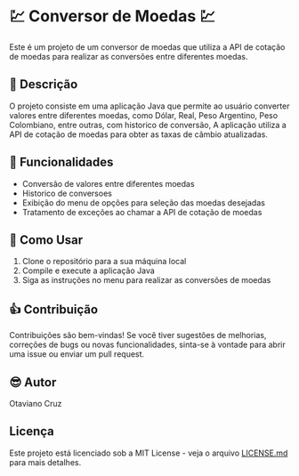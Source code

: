 <h1>💹 Conversor de Moedas 💹</h1>

Este é um projeto de um conversor de moedas que utiliza a API de cotação de moedas para realizar as conversões entre diferentes moedas.

## 📖 Descrição

O projeto consiste em uma aplicação Java que permite ao usuário converter valores entre diferentes moedas, como Dólar, Real, Peso Argentino, Peso Colombiano, entre outras, com historico de conversão, A aplicação utiliza a API de cotação de moedas para obter as taxas de câmbio atualizadas.

## 🚩 Funcionalidades

- Conversão de valores entre diferentes moedas
- Historico de conversoes
- Exibição do menu de opções para seleção das moedas desejadas
- Tratamento de exceções ao chamar a API de cotação de moedas

## 🤔 Como Usar

1. Clone o repositório para a sua máquina local
2. Compile e execute a aplicação Java
3. Siga as instruções no menu para realizar as conversões de moedas

## 👍 Contribuição

Contribuições são bem-vindas! Se você tiver sugestões de melhorias, correções de bugs ou novas funcionalidades, sinta-se à vontade para abrir uma issue ou enviar um pull request.

## 😎 Autor

Otaviano Cruz

## Licença

Este projeto está licenciado sob a MIT License - veja o arquivo [LICENSE.md](LICENSE.md) para mais detalhes.

